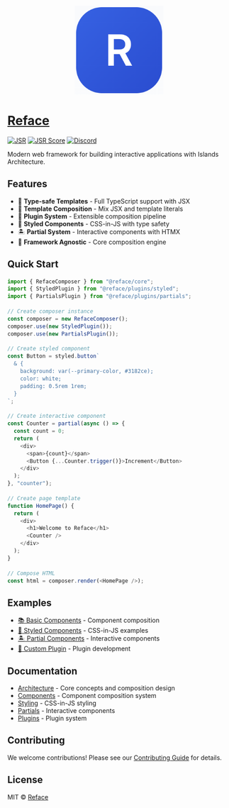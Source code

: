 <div align="center">
  <img src="./website/public/assets/logo.png" alt="Reface Logo" width="200" />
</div>

# [Reface](https://reface.deno.dev/)

[![JSR](https://jsr.io/badges/@vseplet/reface)](https://jsr.io/@vseplet/reface)
[![JSR Score](https://jsr.io/badges/@vseplet/reface/score)](https://jsr.io/@vseplet/reface)
[![Discord](https://img.shields.io/badge/join-chat-blue?logo=discord&logoColor=white)](https://discord.gg/gT4gvVwqb8)

Modern web framework for building interactive applications with Islands
Architecture.

## Features

- 🎯 **Type-safe Templates** - Full TypeScript support with JSX
- 🧩 **Template Composition** - Mix JSX and template literals
- 🔌 **Plugin System** - Extensible composition pipeline
- 🎨 **Styled Components** - CSS-in-JS with type safety
- 🏝️ **Partial System** - Interactive components with HTMX
- 🚀 **Framework Agnostic** - Core composition engine

## Quick Start

```typescript
import { RefaceComposer } from "@reface/core";
import { StyledPlugin } from "@reface/plugins/styled";
import { PartialsPlugin } from "@reface/plugins/partials";

// Create composer instance
const composer = new RefaceComposer();
composer.use(new StyledPlugin());
composer.use(new PartialsPlugin());

// Create styled component
const Button = styled.button`
  & {
    background: var(--primary-color, #3182ce);
    color: white;
    padding: 0.5rem 1rem;
  }
`;

// Create interactive component
const Counter = partial(async () => {
  const count = 0;
  return (
    <div>
      <span>{count}</span>
      <Button {...Counter.trigger()}>Increment</Button>
    </div>
  );
}, "counter");

// Create page template
function HomePage() {
  return (
    <div>
      <h1>Welcome to Reface</h1>
      <Counter />
    </div>
  );
}

// Compose HTML
const html = composer.render(<HomePage />);
```

## Examples

- [📚 Basic Components](./examples/basic) - Component composition
- [🧩 Styled Components](./examples/styled) - CSS-in-JS examples
- [🏝️ Partial Components](./examples/partials) - Interactive components
- [🔌 Custom Plugin](./examples/plugin) - Plugin development

## Documentation

- [Architecture](./docs/architecture.md) - Core concepts and composition design
- [Components](./docs/components.md) - Component composition system
- [Styling](./docs/styling.md) - CSS-in-JS styling
- [Partials](./docs/partials.md) - Interactive components
- [Plugins](./docs/plugins.md) - Plugin system

## Contributing

We welcome contributions! Please see our [Contributing Guide](./CONTRIBUTING.md)
for details.

## License

MIT © [Reface](./LICENSE)
